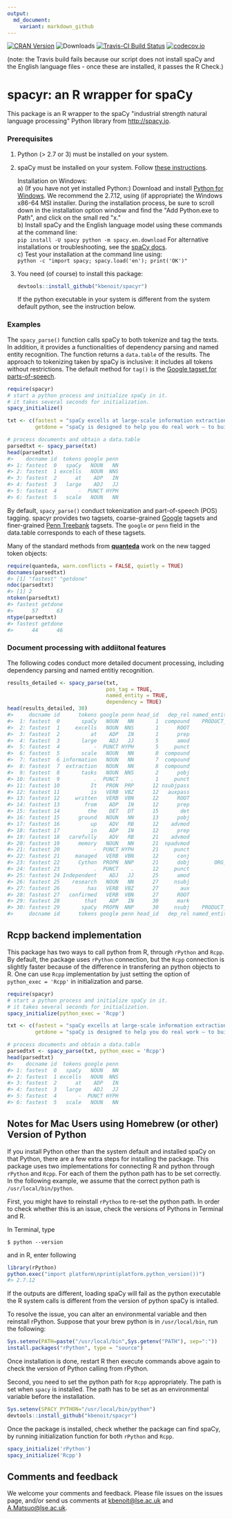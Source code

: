 ```yaml
---
output:
  md_document:
    variant: markdown_github
---
```




[![CRAN Version](http://www.r-pkg.org/badges/version/spacyr)](http://cran.r-project.org/package=spacyr) ![Downloads](http://cranlogs.r-pkg.org/badges/spacyr) [![Travis-CI Build Status](https://travis-ci.org/kbenoit/spacyr.svg?branch=master)](https://travis-ci.org/kbenoit/spacyr) [![codecov.io](https://codecov.io/github/kbenoit/spacyr/spacyr.svg?branch=master)](https://codecov.io/github/kbenoit/spacyr/coverage.svg?branch=master)

(note: the Travis build fails because our script does not install spaCy and the English language files - once these are installed, it passes the R Check.)

# spacyr: an R wrapper for spaCy

This package is an R wrapper to the spaCy "industrial strength natural language processing" Python library from http://spacy.io.

### Prerequisites

1.  Python (> 2.7 or 3) must be installed on your system.  

2.  spaCy must be installed on your system.  Follow [these instructions](http://spacy.io/docs/). 

    Installation on Windows:  
    a)  (If you have not yet installed Python:)  Download and install [Python for Windows](https://www.python.org/downloads/windows/).  We recommend the 2.7.12, using (if appropriate) the Windows x86-64 MSI installer.  During the installation process, be sure to scroll down in the installation option window and find the "Add Python.exe to Path", and click on the small red "x."  
    b)  Install spaCy and the English language model using these commands at the command line:  
        ```
        pip install -U spacy
        python -m spacy.en.download
        ```
        For alternative installations or troubleshooting, see the [spaCy docs](https://spacy.io/docs/).  
    c)  Test your installation at the command line using:  
        ```
        python -c "import spacy; spacy.load('en'); print('OK')"
        ```

3.  You need (of course) to install this package:  
    
    ```r
    devtools::install_github("kbenoit/spacyr")
    ```
    If the python executable in your system is different from the system default python, see the instruction below. 

### Examples

The `spacy_parse()` function calls spaCy to both tokenize and tag the texts. In addition, it provides a functionalities of dependency parsing and named entity recognition. The function returns a `data.table` of the results. The approach to tokenizing taken by spaCy is inclusive: it includes all tokens without restrictions.  The default method for `tag()` is the [Google tagset for parts-of-speech](https://github.com/slavpetrov/universal-pos-tags).


```r
require(spacyr)
# start a python process and initialize spaCy in it.
# it takes several seconds for initialization.
spacy_initialize()

txt <- c(fastest = "spaCy excells at large-scale information extraction tasks. It is written from the ground up in carefully memory-managed Cython. Independent research has confirmed that spaCy is the fastest in the world. If your application needs to process entire web dumps, spaCy is the library you want to be using.",
         getdone = "spaCy is designed to help you do real work — to build real products, or gather real insights. The library respects your time, and tries to avoid wasting it. It is easy to install, and its API is simple and productive. I like to think of spaCy as the Ruby on Rails of Natural Language Processing.")

# process documents and obtain a data.table
parsedtxt <- spacy_parse(txt)
head(parsedtxt)
#>    docname id  tokens google penn
#> 1: fastest  0   spaCy   NOUN   NN
#> 2: fastest  1 excells   NOUN  NNS
#> 3: fastest  2      at    ADP   IN
#> 4: fastest  3   large    ADJ   JJ
#> 5: fastest  4       -  PUNCT HYPH
#> 6: fastest  5   scale   NOUN   NN
```

By default, `spacy_parse()` conduct tokenization and part-of-speech (POS) tagging. spacyr provides two tagsets, coarse-grained [Google](https://github.com/slavpetrov/universal-pos-tags) tagsets and finer-grained [Penn Treebank](https://www.ling.upenn.edu/courses/Fall_2003/ling001/penn_treebank_pos.html) tagsets. The `google` or `penn` field in the data.table corresponds to each of these tagsets.


Many of the standard methods from [**quanteda**](http://githiub.com/kbenoit/quanteda) work on the new tagged token objects:

```r
require(quanteda, warn.conflicts = FALSE, quietly = TRUE)
docnames(parsedtxt)
#> [1] "fastest" "getdone"
ndoc(parsedtxt)
#> [1] 2
ntoken(parsedtxt)
#> fastest getdone 
#>      57      63
ntype(parsedtxt)
#> fastest getdone 
#>      44      46
```

### Document processing with addiitonal features

The following codes conduct more detailed document processing, including dependency parsing and named entitiy recognition.


```r
results_detailed <- spacy_parse(txt,
                                pos_tag = TRUE,
                                named_entity = TRUE,
                                dependency = TRUE)
head(results_detailed, 30)
#>     docname id      tokens google penn head_id   dep_rel named_entity
#>  1: fastest  0       spaCy   NOUN   NN       1  compound    PRODUCT_B
#>  2: fastest  1     excells   NOUN  NNS       1      ROOT             
#>  3: fastest  2          at    ADP   IN       1      prep             
#>  4: fastest  3       large    ADJ   JJ       5      amod             
#>  5: fastest  4           -  PUNCT HYPH       5     punct             
#>  6: fastest  5       scale   NOUN   NN       8  compound             
#>  7: fastest  6 information   NOUN   NN       7  compound             
#>  8: fastest  7  extraction   NOUN   NN       8  compound             
#>  9: fastest  8       tasks   NOUN  NNS       2      pobj             
#> 10: fastest  9           .  PUNCT    .       1     punct             
#> 11: fastest 10          It   PRON  PRP      12 nsubjpass             
#> 12: fastest 11          is   VERB  VBZ      12   auxpass             
#> 13: fastest 12     written   VERB  VBN      12      ROOT             
#> 14: fastest 13        from    ADP   IN      12      prep             
#> 15: fastest 14         the    DET   DT      15       det             
#> 16: fastest 15      ground   NOUN   NN      13      pobj             
#> 17: fastest 16          up    ADV   RB      12    advmod             
#> 18: fastest 17          in    ADP   IN      12      prep             
#> 19: fastest 18   carefully    ADV   RB      21    advmod             
#> 20: fastest 19      memory   NOUN   NN      21  npadvmod             
#> 21: fastest 20           -  PUNCT HYPH      21     punct             
#> 22: fastest 21     managed   VERB  VBN      12      conj             
#> 23: fastest 22      Cython  PROPN  NNP      21      dobj        ORG_B
#> 24: fastest 23           .  PUNCT    .      12     punct             
#> 25: fastest 24 Independent    ADJ   JJ      25      amod             
#> 26: fastest 25    research   NOUN   NN      27     nsubj             
#> 27: fastest 26         has   VERB  VBZ      27       aux             
#> 28: fastest 27   confirmed   VERB  VBN      27      ROOT             
#> 29: fastest 28        that    ADP   IN      30      mark             
#> 30: fastest 29       spaCy  PROPN  NNP      30     nsubj    PRODUCT_B
#>     docname id      tokens google penn head_id   dep_rel named_entity
```

## Rcpp backend implementation

This package has two ways to call python from R, through `rPython` and `Rcpp`. By default, the package uses `rPython` connection, but the `Rcpp` connection is slightly faster because of the difference in transfering an python objects to R. One can use `Rcpp` implementation by just setting the option of `python_exec = 'Rcpp'` in initialization and parse. 


```r
require(spacyr)
# start a python process and initialize spaCy in it.
# it takes several seconds for initialization.
spacy_initialize(python_exec = 'Rcpp')

txt <- c(fastest = "spaCy excells at large-scale information extraction tasks. It is written from the ground up in carefully memory-managed Cython. Independent research has confirmed that spaCy is the fastest in the world. If your application needs to process entire web dumps, spaCy is the library you want to be using.",
         getdone = "spaCy is designed to help you do real work — to build real products, or gather real insights. The library respects your time, and tries to avoid wasting it. It is easy to install, and its API is simple and productive. I like to think of spaCy as the Ruby on Rails of Natural Language Processing.")

# process documents and obtain a data.table
parsedtxt <- spacy_parse(txt, python_exec = 'Rcpp')
head(parsedtxt)
#>    docname id  tokens google penn
#> 1: fastest  0   spaCy   NOUN   NN
#> 2: fastest  1 excells   NOUN  NNS
#> 3: fastest  2      at    ADP   IN
#> 4: fastest  3   large    ADJ   JJ
#> 5: fastest  4       -  PUNCT HYPH
#> 6: fastest  5   scale   NOUN   NN
```




## Notes for Mac Users using Homebrew (or other) Version of Python

If you install Python other than the system default and installed spaCy on that Python, there are a few extra steps for installing the package. This package uses two implementations for connecting R and python through `rPython` and `Rcpp`. For each of them the python path has to be set correctly. In the following example, we assume that the correct python path is `/usr/local/bin/python`.

First, you might have to reinstall `rPython` to re-set the python path. In order to check whether this is an issue, check the versions of Pythons in Terminal and R. 

In Terminal, type
```
$ python --version
```
and in R, enter following

```r
library(rPython)
python.exec("import platform\nprint(platform.python_version())")
#> 2.7.12
```
If the outputs are different, loading spaCy will fail as the python executable the R system calls is different from the version of python spaCy is intalled.

To resolve the issue, you can alter an environmental variable and then reinstall rPython. Suppose that your brew python is in `/usr/local/bin`, run the following:

```r
Sys.setenv(PATH=paste("/usr/local/bin",Sys.getenv("PATH"), sep=":"))
install.packages("rPython", type = "source")
```
Once installation is done, restart R then execute commands above again to check the version of Python calling from rPython.

Second, you need to set the python path for `Rcpp` appropriately. The path is set when `spacy` is installed. The path has to be set as an environmental variable before the installation. 


```r
Sys.setenv(SPACY_PYTHON="/usr/local/bin/python")
devtools::install_github("kbenoit/spacyr")
```
Once the package is installed, check whether the package can find spaCy, by running initialization function for both `rPython` and `Rcpp`.

```r
spacy_initialize('rPython')
spacy_initialize('Rcpp')
```




## Comments and feedback

We welcome your comments and feedback.  Please file issues on the issues page, and/or send us comments at kbenoit@lse.ac.uk and A.Matsuo@lse.ac.uk.


